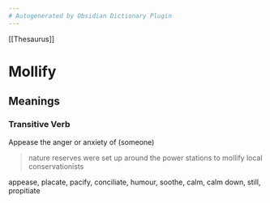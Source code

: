 ```yaml
---
# Autogenerated by Obsidian Dictionary Plugin
---
```


[[Thesaurus]]

# Mollify

## Meanings

### Transitive Verb

Appease the anger or anxiety of (someone)

> nature reserves were set up around the power stations to mollify local conservationists

appease, placate, pacify, conciliate, humour, soothe, calm, calm down, still, propitiate


